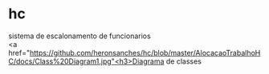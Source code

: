 hc
==

sistema de escalonamento de funcionarios<br>
<a href="https://github.com/heronsanches/hc/blob/master/AlocacaoTrabalhoHC/docs/Class%20Diagram1.jpg"<h3>Diagrama de classes</h3></a>
